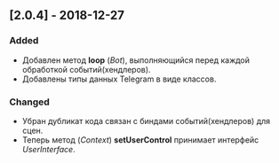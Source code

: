 ## [2.0.4] - 2018-12-27
### Added
- Добавлен метод **loop** (_Bot_), выполняющийся перед каждой обработкой событий(хендлеров).
- Добавлены типы данных Telegram в виде классов.
### Changed
- Убран дубликат кода связан с биндами событий(хендлеров) для сцен.
- Теперь метод (_Context_) **setUserControl** принимает интерфейс _UserInterface_.